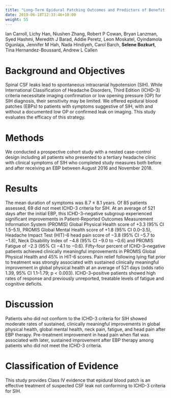 ```yaml
---
title: "Long-Term Epidural Patching Outcomes and Predictors of Benefit in Patients With Suspected CSF Leak Nonconforming to ICHD-3 Criteria."
date: 2019-06-18T12:33:46+10:00
weight: 55
---
```


Ian Carroll, Lichy Han, Niushen Zhang, Robert P Cowan, Bryan Lanzman, Syed Hashmi, Meredith J Barad, Addie Peretz, Leon Moskatel, Oyindamola Ogunlaja, Jennifer M Hah, Nada Hindiyeh, Carol Barch, **Selene Bozkurt**, Tina Hernandez-Boussard, Andrew L Callen

# Background and Objectives
Spinal CSF leaks lead to spontaneous intracranial hypotension (SIH). While International Classification of Headache Disorders, Third Edition (ICHD-3) criteria necessitate imaging confirmation or low opening pressure (OP) for SIH diagnosis, their sensitivity may be limited. We offered epidural blood patches (EBPs) to patients with symptoms suggestive of SIH, with and without a documented low OP or confirmed leak on imaging. This study evaluates the efficacy of this strategy.
# Methods
We conducted a prospective cohort study with a nested case-control design including all patients who presented to a tertiary headache clinic with clinical symptoms of SIH who completed study measures both before and after receiving an EBP between August 2016 and November 2018.
# Results
The mean duration of symptoms was 8.7 ± 8.1 years. Of 85 patients assessed, 69 did not meet ICHD-3 criteria for SIH. At an average of 521 days after the initial EBP, this ICHD-3–negative subgroup experienced significant improvements in Patient-Reported Outcomes Measurement Information System (PROMIS) Global Physical Health score of +3.3 (95% CI 1.5–5.1), PROMIS Global Mental Health score of +1.8 (95% CI 0.0–3.5), Headache Impact Test (HIT)-6 head pain score of −3.8 (95% CI −5.7 to −1.8), Neck Disability Index of −4.8 (95% CI −9.0 to −0.6) and PROMIS Fatigue of −2.3 (95% CI −4.1 to −0.6). Fifty-four percent of ICHD-3–negative patients achieved clinically meaningful improvements in PROMIS Global Physical Health and 45% in HIT-6 scores. Pain relief following lying flat prior to treatment was strongly associated with sustained clinically meaningful improvement in global physical health at an average of 521 days (odds ratio 1.39, 95% CI 1.1–1.79; p < 0.003). ICHD-3–positive patients showed high rates of response and previously unreported, treatable levels of fatigue and cognitive deficits.
# Discussion
Patients who did not conform to the ICHD-3 criteria for SIH showed moderate rates of sustained, clinically meaningful improvements in global physical health, global mental health, neck pain, fatigue, and head pain after EBP therapy. Pre-treatment improvement in head pain when flat was associated with later, sustained improvement after EBP therapy among patients who did not meet the ICHD-3 criteria.
# Classification of Evidence
This study provides Class IV evidence that epidural blood patch is an effective treatment of suspected CSF leak not conforming to ICHD-3 criteria for SIH.